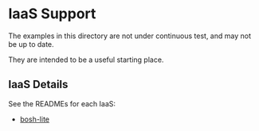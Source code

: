 # IaaS Support

The examples in this directory
are not under continuous test,
and may not be up to date.

They are intended to be a useful starting place.

## IaaS Details

See the READMEs for each IaaS:

- [bosh-lite](bosh-lite/README.md)
